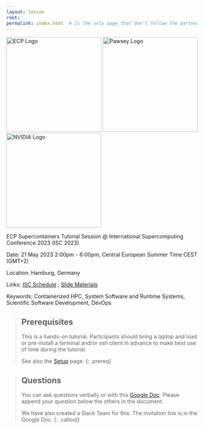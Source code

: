 ```yaml
---
layout: lesson
root: .
permalink: index.html  # Is the only page that don't follow the partner /:path/index.html
---
```



<img src="{{ page.root }}/fig/ecp.jpg" alt="ECP Logo" width="250">
<img src="{{ page.root }}/fig/pawsey_wide.jpeg" alt="Pawsey Logo" width="250">
<img src="{{ page.root }}/fig/nvidia.png" alt="NVIDIA Logo" width="250">


ECP Supercontainers Tutorial Session @ International Supercomputing Conference 2023 (ISC 2023)

Date: 21 May 2023 2:00pm - 6:00pm, Central European Summer Time CEST (GMT+2)

Location: Hamburg, Germany

Links: [ISC Schedule](https://app.swapcard.com/event/isc-high-performance-2023/planning/UGxhbm5pbmdfMTIyMDgwMA==) ; [Slide Materials](https://drive.google.com/file/d/10XlWXyGL4BKReNIYSw_9aiSlAGClCAK3/view?usp=share_link)

Keywords: Containerized HPC, System Software and Runtime Systems, Scientific Software Development, DevOps


> ## Prerequisites
> 
> This is a hands-on tutorial.  Participants should bring a laptop and load or pre-install a terminal and/or ssh client in advance to make best use of time during the tutorial.  
> 
> See also the [Setup](./setup.html) page.
{: .prereq}


> ## Questions
> 
> You can ask questions verbally or with this [Google Doc](https://docs.google.com/document/d/1zrWRGeDEbokQq03hAHxZzXpNzBSp4YSKJhHiNtjSe1Y/edit?usp=sharing).
> Please append your question below the others in the document.
> 
> We have also created a Slack Team for this.  The invitation link is in the Google Doc.
{: .callout}

